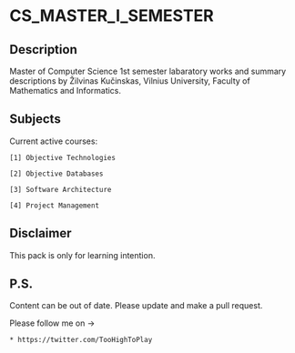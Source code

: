 CS_MASTER_I_SEMESTER
====================

Description
-----------

Master of Computer Science 1st semester labaratory works and summary descriptions by Žilvinas Kučinskas, Vilnius University, Faculty of Mathematics and Informatics.

Subjects
--------

Current active courses:

    [1] Objective Technologies

    [2] Objective Databases

    [3] Software Architecture

    [4] Project Management

Disclaimer
----------

This pack is only for learning intention.

P.S.
-----
Content can be out of date. Please update and make a pull request.

Please follow me on ->

    * https://twitter.com/TooHighToPlay